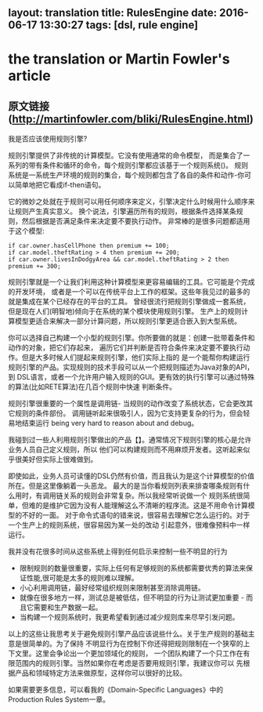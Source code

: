 layout: translation
title: RulesEngine
date: 2016-06-17 13:30:27
tags: [dsl, rule engine]
---


# the translation or Martin Fowler's article

## 原文链接(http://martinfowler.com/bliki/RulesEngine.html)


我是否应该使用规则引擎?

规则引擎提供了非传统的计算模型。它没有使用通常的命令模型，
而是集合了一系列的带有条件和循环的命令，每个规则引擎都应该基于一个规则系统()。
规则系统是一系统生产环境的规则的集合，每个规则都包含了各自的条件和动作-你可以简单地把它看成if-then语句。


它的微妙之处就在于规则可以用任何顺序来定义，引擎决定什么时候用什么顺序来让规则产生真实意义。
换个说法，引擎遍历所有的规则，根据条件选择某条规则，然后根据是否满足条件来决定要不要执行动作。
非常棒的是很多问题都适用于这个模型:

```
if car.owner.hasCellPhone then premium += 100;
if car.model.theftRating > 4 then premium += 200;
if car.owner.livesInDodgyArea && car.model.theftRating > 2 then premium += 300;
```

规则引擎就是一个让我们利用这种计算模型来更容易编辑的工具。它可能是个完成的开发环境，
或者是一个可以在传统平台上工作的框架。这些年我见过的最多的就是集成在某个已经存在的平台的工具。
曾经很流行把规则引擎做成一套系统，但是现在人们(明智地)倾向于在系统的某个模块使用规则引擎。
生产上的规则计算模型更适合来解决一部分计算问题，所以规则引擎更适合嵌入到大型系统。


你可以选择自己构建一个小型的规则引擎。你所要做的就是：创建一批带着条件和动作的对象，把它们存起来，
遍历它们并判断是否符合条件来决定要不要执行动作。但是大多时候人们提起来规则引擎，他们实际上指的
是一个能帮你构建运行规则引擎的产品。实现规则的技术手段可以从一个把规则描述为Java对象的API，到
DSL语言，或者一个允许用户输入规则的GUI。更有效的执行引擎可以通过特殊的算法(比如RETE算法)在几百个规则中快速
判断条件。


规则引擎很重要的一个属性是调用链- 当规则的动作改变了系统状态，它会更改其它规则的条件部份。
调用链听起来很吸引人，因为它支持更复杂的行为，但会轻易地结束运行 being very hard to reason about and debug。


我碰到过一些人利用规则引擎做出的产品【】。通常情况下规则引擎的核心是允许业务人员自己定义规则，所以
他们可以构建规则而不用麻烦开发者。这听起来似乎很美好但实际上很难做到。


即使如此，业务人员可读懂的DSL仍然有价值，而且我认为是这个计算模型的价值所在。但是这里像躺着一头恶龙。
最大的是当你看规则列表来排查哪条规则有什么用时，有调用链关系的规则会非常复杂。所以我经常听说做一个
规则系统很简单，但难的是维护它因为没有人能理解这么不清晰的程序流。这是不用命令计算模型的不好的一面。
对于命令式语句的错来说，很容易去理解它怎么运行的。对于一个生产上的规则系统，很容易因为某一处的改动
引起意外，很难像预料中一样运行。


我并没有花很多时间从这些系统上得到任何启示来控制一些不明显的行为

* 限制规则的数量很重要，实际上任何有足够规则的系统都需要优秀的算法来保证性能,很可能是太多的规则难以理解。
* 小心利用调用链，最好经常组织规则来限制甚至消除调用链。
* 就像在很多地方一样，测试总是被低估，但不明显的行为让测试更加重要 - 而且它需要和生产数据一起。
* 当构建一个规则系统时，我更希望看到通过减少规则库来尽早引发问题。


以上的这些让我思考关于避免规则引擎产品应该说些什么。关于生产规则的基础主意是很简单的。为了保持
不明显行为在控制下你还得把规则限制在一个狭窄的上下文里。这里会争论出一个更加领域化的规则，
一个团队构建了一个只工作在有限范围内的规则引擎。当然如果你在考虑是否要用规则引擎，我建议你可以
先根据产品和领域特定方法来做原型，这样你可以很好的比较。


如果需要更多信息，可以看我的《Domain-Specific Languages》中的 Production Rules System一章。
